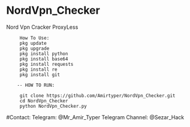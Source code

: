 # NordVpn_Checker
Nord Vpn Cracker ProxyLess
		 
		 
		 
		 How To Use:
		 pkg update
		 pkg upgrade
		 pkg install python
		 pkg install base64
		 pkg install requests
		 pkg install re
		 pkg install git
		 
		-- HOW TO RUN:
		 
		 git clone https://github.com/Amirtyper/NordVpn_Checker.git
		 cd NordVpn_Checker
		 python NordVpn_Checker.py
		 
#Contact:
	Telegram: @Mr_Amir_Typer
	Telegram Channel: @Sezar_Hack
		 
